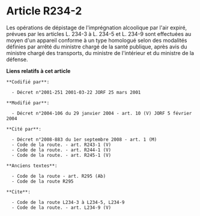# Article R234-2

Les opérations de dépistage de l'imprégnation alcoolique par l'air expiré, prévues par les articles L. 234-3 à L. 234-5 et L.
234-9 sont effectuées au moyen d'un appareil conforme à un type homologué selon des modalités définies par arrêté du ministre
chargé de la santé publique, après avis du ministre chargé des transports, du ministre de l'intérieur et du ministre de la
défense.

**Liens relatifs à cet article**

	**Codifié par**:

	  - Décret n°2001-251 2001-03-22 JORF 25 mars 2001

	**Modifié par**:

	  - Décret n°2004-106 du 29 janvier 2004 - art. 10 (V) JORF 5 février 2004

	**Cité par**:

	  - Décret n°2008-883 du 1er septembre 2008 - art. 1 (M)
	  - Code de la route. - art. R243-1 (V)
	  - Code de la route. - art. R244-1 (V)
	  - Code de la route. - art. R245-1 (V)

	**Anciens textes**:

	  - Code de la route - art. R295 (Ab)
	  - Code de la route R295

	**Cite**:

	  - Code de la route L234-3 à L234-5, L234-9
	  - Code de la route. - art. L234-9 (V)
